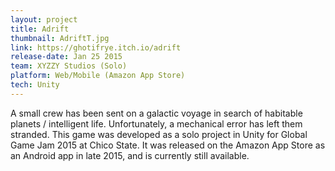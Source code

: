 ```yaml
---
layout: project
title: Adrift
thumbnail: AdriftT.jpg
link: https://ghotifrye.itch.io/adrift
release-date: Jan 25 2015
team: XYZZY Studios (Solo)
platform: Web/Mobile (Amazon App Store)
tech: Unity
---
```


A small crew has been sent on a galactic voyage in search of habitable planets / intelligent life. Unfortunately, a mechanical error has left them stranded. This game was developed as a solo project in Unity for Global Game Jam 2015 at Chico State. It was released on the Amazon App Store as an Android app in late 2015, and is currently still available.